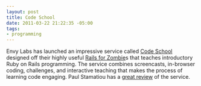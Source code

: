 ```yaml
--- 
layout: post
title: Code School
date: 2011-03-22 21:22:35 -05:00
tags:
- programming
---
```


Envy Labs has launched an impressive service called <a href="http://codeschool.com/">Code School</a> designed off their highly useful <a href="http://railsforzombies.org/">Rails for Zombie</a>s that teaches introductory Ruby on Rails programming. The service combines screencasts, in-browser coding, challenges, and interactive teaching that makes the process of learning code engaging. Paul Stamatiou has a <a href="http://paulstamatiou.com/code-school-learn-by-doing">great review</a> of the service.
